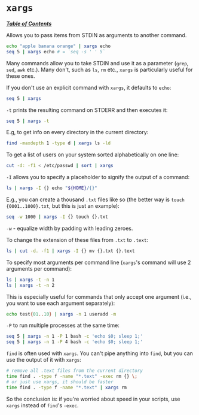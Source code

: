 # `xargs`

[***Table of Contents***](/README.md)

Allows you to pass items from STDIN as arguments to another command.

```bash
echo "apple banana orange" | xargs echo
seq 5 | xargs echo # = `seq -s ' ' 5`
```

Many commands allow you to take STDIN and use it as a parameter (`grep`, `sed`,
`awk` etc.). Many don't, such as `ls`, `rm` etc., `xargs` is particularly
useful for these ones.

If you don't use an explicit command with `xargs`, it defaults to `echo`:

```bash
seq 5 | xargs
```

`-t` prints the resulting command on STDERR and then executes it:

```bash
seq 5 | xargs -t
```

E.g, to get info on every directory in the current directory:

```bash
find -maxdepth 1 -type d | xargs ls -ld
```

To get a list of users on your system sorted alphabetically on one line:

```bash
cut -d: -f1 < /etc/passwd | sort | xargs
```

`-I` allows you to specify a placeholder to signify the output of a command:

```bash
ls | xargs -I {} echo "${HOME}/{}"
```

E.g., you can create a thousand `.txt` files like so (the better way is `touch
{0001..1000}.txt`, but this is just an example):

```bash
seq -w 1000 | xargs -I {} touch {}.txt
```

`-w` - equalize width by padding with leading zeroes.

To change the extension of these files from `.txt` to `.text`:

```bash
ls | cut -d. -f1 | xargs -I {} mv {}.txt {}.text
```

To specify most arguments per command line (`xargs`'s command will use 2
arguments per command):

```bash
ls | xargs -t -n 1
ls | xargs -t -n 2
```

This is especially useful for commands that only accept one argument (i.e., you
want to use each argument separately):

```bash
echo test{01..10} | xargs -n 1 useradd -m
```

`-P` to run multiple processes at the same time:

```bash
seq 5 | xargs -n 1 -P 1 bash -c 'echo $0; sleep 1;'
seq 5 | xargs -n 1 -P 4 bash -c 'echo $0; sleep 1;'
```

`find` is often used with `xargs`. You can't pipe anything into `find`, but you
can use the output of it with `xargs`:

```bash
# remove all .text files from the current directory
time find . -type f -name "*.text" -exec rm {} \;
# or just use xargs, it should be faster
time find . -type f -name "*.text" | xargs rm
```

So the conclusion is: if you're worried about speed in your scripts, use
`xargs` instead of `find`'s `-exec`.
